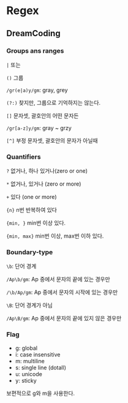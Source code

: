 # Regex



## DreamCoding



### Groups ans ranges

`|` 또는

`()` 그룹

`/gr(e|a)y/gm`: gray, grey

`(?:)` 찾지만, 그룹으로 기억하지는 않는다.

`[]` 문자셋, 괄호안의 어떤 문자든

`/gr[a-z]y/gm`: gray ~ grzy

`[^]` 부정 문자셋, 괄호안의 문자가 아닐때



### Quantifiers

`?` 없거나, 하나 있거나(zero or one)

`*` 없거나, 있거나 (zero or more)

`+` 있다 (one or more)

`{n}` n번 반복하여 있다

`{min, }` min번 이상 있다.

`{min, max}` min번 이상, max번 이하 있다.



### Boundary-type

`\b`: 단어 경계

`/Ap\b/gm`: Ap 중에서 문자의 끝에 있는 경우만

`/\b/Ap/gm`: Ap 중에서 문자의 시작에 있는 경우만



`\B`: 단어 경계가 아님

`/Ap\B/gm`: Ap 중에서 문자의 끝에 있지 않은 경우만



### Flag

- g: global
- i: case insensitive
- m: multiline
- s: single line (dotall)
- u: unicode
- y: sticky

보편적으로 g와 m을 사용한다.

